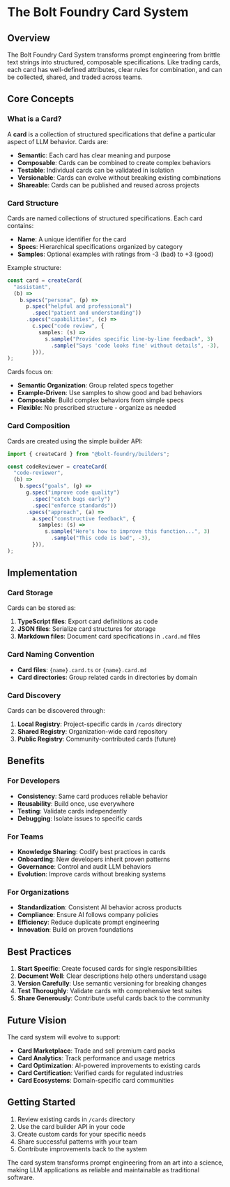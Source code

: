 # The Bolt Foundry Card System

## Overview

The Bolt Foundry Card System transforms prompt engineering from brittle text
strings into structured, composable specifications. Like trading cards, each
card has well-defined attributes, clear rules for combination, and can be
collected, shared, and traded across teams.

## Core Concepts

### What is a Card?

A **card** is a collection of structured specifications that define a particular
aspect of LLM behavior. Cards are:

- **Semantic**: Each card has clear meaning and purpose
- **Composable**: Cards can be combined to create complex behaviors
- **Testable**: Individual cards can be validated in isolation
- **Versionable**: Cards can evolve without breaking existing combinations
- **Shareable**: Cards can be published and reused across projects

### Card Structure

Cards are named collections of structured specifications. Each card contains:

- **Name**: A unique identifier for the card
- **Specs**: Hierarchical specifications organized by category
- **Samples**: Optional examples with ratings from -3 (bad) to +3 (good)

Example structure:

```typescript
const card = createCard(
  "assistant",
  (b) =>
    b.specs("persona", (p) =>
      p.spec("helpful and professional")
        .spec("patient and understanding"))
      .specs("capabilities", (c) =>
        c.spec("code review", {
          samples: (s) =>
            s.sample("Provides specific line-by-line feedback", 3)
              .sample("Says 'code looks fine' without details", -3),
        })),
);
```

Cards focus on:

- **Semantic Organization**: Group related specs together
- **Example-Driven**: Use samples to show good and bad behaviors
- **Composable**: Build complex behaviors from simple specs
- **Flexible**: No prescribed structure - organize as needed

### Card Composition

Cards are created using the simple builder API:

```typescript
import { createCard } from "@bolt-foundry/builders";

const codeReviewer = createCard(
  "code-reviewer",
  (b) =>
    b.specs("goals", (g) =>
      g.spec("improve code quality")
        .spec("catch bugs early")
        .spec("enforce standards"))
      .specs("approach", (a) =>
        a.spec("constructive feedback", {
          samples: (s) =>
            s.sample("Here's how to improve this function...", 3)
              .sample("This code is bad", -3),
        })),
);
```

## Implementation

### Card Storage

Cards can be stored as:

1. **TypeScript files**: Export card definitions as code
2. **JSON files**: Serialize card structures for storage
3. **Markdown files**: Document card specifications in `.card.md` files

### Card Naming Convention

- **Card files**: `{name}.card.ts` or `{name}.card.md`
- **Card directories**: Group related cards in directories by domain

### Card Discovery

Cards can be discovered through:

1. **Local Registry**: Project-specific cards in `/cards` directory
2. **Shared Registry**: Organization-wide card repository
3. **Public Registry**: Community-contributed cards (future)

## Benefits

### For Developers

- **Consistency**: Same card produces reliable behavior
- **Reusability**: Build once, use everywhere
- **Testing**: Validate cards independently
- **Debugging**: Isolate issues to specific cards

### For Teams

- **Knowledge Sharing**: Codify best practices in cards
- **Onboarding**: New developers inherit proven patterns
- **Governance**: Control and audit LLM behaviors
- **Evolution**: Improve cards without breaking systems

### For Organizations

- **Standardization**: Consistent AI behavior across products
- **Compliance**: Ensure AI follows company policies
- **Efficiency**: Reduce duplicate prompt engineering
- **Innovation**: Build on proven foundations

## Best Practices

1. **Start Specific**: Create focused cards for single responsibilities
2. **Document Well**: Clear descriptions help others understand usage
3. **Version Carefully**: Use semantic versioning for breaking changes
4. **Test Thoroughly**: Validate cards with comprehensive test suites
5. **Share Generously**: Contribute useful cards back to the community

## Future Vision

The card system will evolve to support:

- **Card Marketplace**: Trade and sell premium card packs
- **Card Analytics**: Track performance and usage metrics
- **Card Optimization**: AI-powered improvements to existing cards
- **Card Certification**: Verified cards for regulated industries
- **Card Ecosystems**: Domain-specific card communities

## Getting Started

1. Review existing cards in `/cards` directory
2. Use the card builder API in your code
3. Create custom cards for your specific needs
4. Share successful patterns with your team
5. Contribute improvements back to the system

The card system transforms prompt engineering from an art into a science, making
LLM applications as reliable and maintainable as traditional software.
